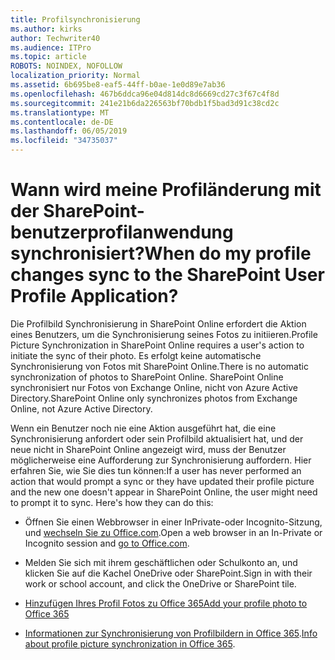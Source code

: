 ```yaml
---
title: Profilsynchronisierung
ms.author: kirks
author: Techwriter40
ms.audience: ITPro
ms.topic: article
ROBOTS: NOINDEX, NOFOLLOW
localization_priority: Normal
ms.assetid: 6b695be8-eaf5-44ff-b0ae-1e0d89e7ab36
ms.openlocfilehash: 467b6ddca96e04d814dc8d6669cd27c3f67c4f8d
ms.sourcegitcommit: 241e21b6da226563bf70bdb1f5bad3d91c38cd2c
ms.translationtype: MT
ms.contentlocale: de-DE
ms.lasthandoff: 06/05/2019
ms.locfileid: "34735037"
---
```

# <a name="when-do-my-profile-changes-sync-to-the-sharepoint-user-profile-application"></a><span data-ttu-id="8c6c3-102">Wann wird meine Profiländerung mit der SharePoint-benutzerprofilanwendung synchronisiert?</span><span class="sxs-lookup"><span data-stu-id="8c6c3-102">When do my profile changes sync to the SharePoint User Profile Application?</span></span>

<span data-ttu-id="8c6c3-103">Die Profilbild Synchronisierung in SharePoint Online erfordert die Aktion eines Benutzers, um die Synchronisierung seines Fotos zu initiieren.</span><span class="sxs-lookup"><span data-stu-id="8c6c3-103">Profile Picture Synchronization in SharePoint Online requires a user's action to initiate the sync of their photo.</span></span> <span data-ttu-id="8c6c3-104">Es erfolgt keine automatische Synchronisierung von Fotos mit SharePoint Online.</span><span class="sxs-lookup"><span data-stu-id="8c6c3-104">There is no automatic synchronization of photos to SharePoint Online.</span></span> <span data-ttu-id="8c6c3-105">SharePoint Online synchronisiert nur Fotos von Exchange Online, nicht von Azure Active Directory.</span><span class="sxs-lookup"><span data-stu-id="8c6c3-105">SharePoint Online only synchronizes photos from Exchange Online, not Azure Active Directory.</span></span>

<span data-ttu-id="8c6c3-106">Wenn ein Benutzer noch nie eine Aktion ausgeführt hat, die eine Synchronisierung anfordert oder sein Profilbild aktualisiert hat, und der neue nicht in SharePoint Online angezeigt wird, muss der Benutzer möglicherweise eine Aufforderung zur Synchronisierung auffordern. Hier erfahren Sie, wie Sie dies tun können:</span><span class="sxs-lookup"><span data-stu-id="8c6c3-106">If a user has never performed an action that would prompt a sync or they have updated their profile picture and the new one doesn't appear in SharePoint Online, the user might need to prompt it to sync. Here's how they can do this:</span></span>

- <span data-ttu-id="8c6c3-107">Öffnen Sie einen Webbrowser in einer InPrivate-oder Incognito-Sitzung, und [wechseln Sie zu Office.com](http://www.office.com/).</span><span class="sxs-lookup"><span data-stu-id="8c6c3-107">Open a web browser in an In-Private or Incognito session and [go to Office.com](http://www.office.com/).</span></span>

- <span data-ttu-id="8c6c3-108">Melden Sie sich mit ihrem geschäftlichen oder Schulkonto an, und klicken Sie auf die Kachel OneDrive oder SharePoint.</span><span class="sxs-lookup"><span data-stu-id="8c6c3-108">Sign in with their work or school account, and click the OneDrive or SharePoint tile.</span></span>

- [<span data-ttu-id="8c6c3-109">Hinzufügen Ihres Profil Fotos zu Office 365</span><span class="sxs-lookup"><span data-stu-id="8c6c3-109">Add your profile photo to Office 365</span></span>](https://support.office.com/en-us/article/Add-your-profile-photo-to-Office-365-2eaf93fd-b3f1-43b9-9cdc-bdcd548435b7)

- <span data-ttu-id="8c6c3-110">[Informationen zur Synchronisierung von Profilbildern in Office 365](https://support.office.com/en-us/article/Information-about-user-profile-synchronization-in-SharePoint-Online-177eb196-5887-43c9-84c3-b98a43d35129).</span><span class="sxs-lookup"><span data-stu-id="8c6c3-110">[Info about profile picture synchronization in Office 365](https://support.office.com/en-us/article/Information-about-user-profile-synchronization-in-SharePoint-Online-177eb196-5887-43c9-84c3-b98a43d35129).</span></span>

